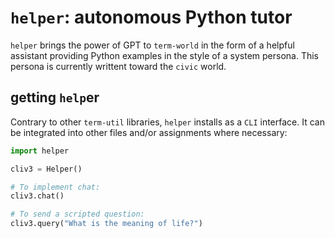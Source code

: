# `helper`: autonomous Python tutor

`helper` brings the power of GPT to `term-world` in the form of a helpful assistant providing
Python examples in the style of a system persona. This persona is currently writtent toward the
`civic` world.

## getting `help`er

Contrary to other `term-util` libraries, `helper` installs as a `CLI` interface. It can be
integrated into other files and/or assignments where necessary:

```python
import helper

cliv3 = Helper()

# To implement chat:
cliv3.chat()

# To send a scripted question:
cliv3.query("What is the meaning of life?")
```

